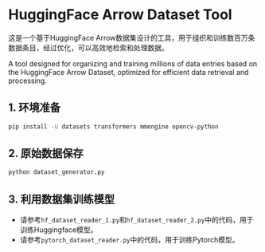 # HuggingFace Arrow Dataset Tool


这是一个基于HuggingFace Arrow数据集设计的工具，用于组织和训练数百万条数据条目，经过优化，可以高效地检索和处理数据。

A tool designed for organizing and training millions of data entries based on the HuggingFace Arrow Dataset, optimized for efficient data retrieval and processing.

## 1. 环境准备

```bash
pip install -U datasets transformers mmengine opencv-python 
```

## 2. 原始数据保存

```bash
python dataset_generator.py
```

## 3. 利用数据集训练模型

- 请参考`hf_dataset_reader_1.py`和`hf_dataset_reader_2.py`中的代码，用于训练Huggingface模型。
- 请参考`pytorch_dataset_reader.py`中的代码，用于训练Pytorch模型。